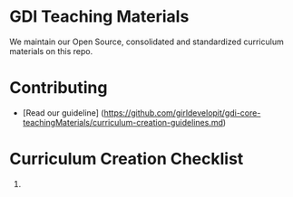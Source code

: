 # GDI Teaching Materials
We maintain our Open Source, consolidated and standardized curriculum materials on this repo.

# Contributing
* [Read our guideline] (https://github.com/girldevelopit/gdi-core-teachingMaterials/curriculum-creation-guidelines.md)

# Curriculum Creation Checklist
1.
